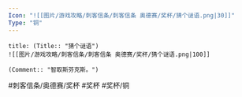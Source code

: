 ```yaml
---
Icon: "![[图片/游戏攻略/刺客信条/刺客信条 奥德赛/奖杯/猜个谜语.png|30]]"
Type: "铜"
---
```

```ad-common-bronze-trophy
title: (Title:: "猜个谜语")
![[图片/游戏攻略/刺客信条/刺客信条 奥德赛/奖杯/猜个谜语.png|100]]

(Comment:: "智取斯芬克斯。")
```

#刺客信条/奥德赛/奖杯 #奖杯 #奖杯/铜
